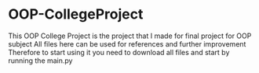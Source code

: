 # OOP-CollegeProject
This OOP College Project is the project that I made for final project for OOP subject
All files here can be used for references and further improvement
Therefore to start using it you need to download all files and start by running the main.py
